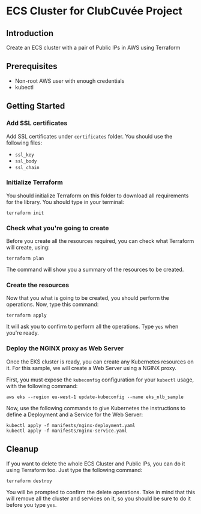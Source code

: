 # ECS Cluster for ClubCuvée Project

## Introduction

Create an ECS cluster with a pair of Public IPs in AWS using Terraform

## Prerequisites

- Non-root AWS user with enough credentials
- kubectl

## Getting Started

### Add SSL certificates

Add SSL certificates under `certificates` folder. You should use the following files:
- `ssl_key`
- `ssl_body`
- `ssl_chain`

### Initialize Terraform

You should initialize Terraform on this folder to download all requirements for the library. You should type
in your terminal:

```
terraform init
```

### Check what you're going to create

Before you create all the resources required, you can check what Terraform will create, using:

```
terraform plan
```

The command will show you a summary of the resources to be created.

### Create the resources

Now that you what is going to be created, you should perform the operations. Now, type this command:

```
terraform apply
```

It will ask you to confirm to perform all the operations. Type `yes` when you're ready.

### Deploy the NGINX proxy as Web Server

Once the EKS cluster is ready, you can create any Kubernetes resources on it. For this sample, we will create a Web
Server using a NGINX proxy.

First, you must expose the `kubeconfig` configuration for your `kubectl` usage, with the following command:

```
aws eks --region eu-west-1 update-kubeconfig --name eks_nlb_sample
```

Now, use the following commands to give Kubernetes the instructions to define a Deployment and a Service for the Web Server:

```
kubectl apply -f manifests/nginx-deployment.yaml
kubectl apply -f manifests/nginx-service.yaml
```

## Cleanup

If you want to delete the whole ECS Cluster and Public IPs, you can do it using Terraform too. Just type the
following command:

```
terraform destroy
```

You will be prompted to confirm the delete operations. Take in mind that this will remove all the cluster and services
on it, so you should be sure to do it before you type `yes`.
